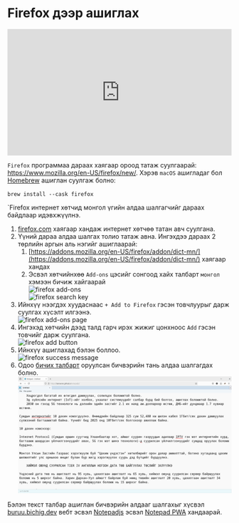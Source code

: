 # Firefox дээр ашиглах

<div style="position: relative; width: 100%; padding-bottom: 56.25%;">
   <iframe src="https://www.youtube.com/embed/N-oRV9TlYrA" frameborder="0" allow="accelerometer; autoplay; clipboard-write; encrypted-media; gyroscope; picture-in-picture" allowfullscreen style="position: absolute; top: 0; left: 0; height: 100%; width: 100%; padding-bottom:20px;"></iframe>
</div>

`Firefox` программаа дараах хаягаар ороод татаж суулгаарай: <https://www.mozilla.org/en-US/firefox/new/>. Хэрэв `macOS` ашигладаг бол [Homebrew](https://brew.sh/) ашиглан суулгаж болно:
```
brew install --cask firefox
```

`Firefox интернет хөтчид монгол үгийн алдаа шалгагчийг дараах байдлаар идэвхжүүлнэ.
1. [firefox.com](https://firefox.com) хаягаар хандаж интернет хөтчөө татан авч суулгана.
1. Үүний дараа алдаа шалгах толио татаж авна. Ингэхдээ дараах 2 төрлийн аргын аль нэгийг ашиглаарай:
   1. [https://addons.mozilla.org/en-US/firefox/addon/dict-mn/](https://addons.mozilla.org/en-US/firefox/addon/dict-mn/) хаягаар хандах
   1. Эсвэл хөтчийнхөө `Add-ons` цэсийг сонгоод хайх талбарт `монгол` хэмээн бичиж хайгаарай\
   ![firefox add-ons](images/firefox-5.png)\
   ![firefox search key](images/firefox-6.png)
1. Ийнхүү нээгдэх хуудаснаас `+ Add to Firefox` гэсэн товчлуурыг дарж суулгах хүсэлт илгээнэ.\
![firefox add-ons page](images/firefox-1.png)
1. Ингэхэд хөтчийн дээд талд гарч ирэх жижиг цонхноос `Add` гэсэн товчийг дарж суулгана.\
![firefox add button](images/firefox-2.png)
1. Ийнхүү ашиглахад бэлэн боллоо.\
![firefox success message](images/firefox-3.png)
1. Одоо [бичих талбарт](https://itamarom.github.io/notepadjs/) оруулсан бичвэрийн тань алдаа шалгагдах болно.\
![firefox check spelling](images/firefox-7.png)

Бэлэн текст талбар ашиглан бичвэрийн алдааг шалгахыг хүсвэл [buruu.bichig.dev](https://buruu.bichig.dev/) вебт эсвэл [Notepadjs](https://itamarom.github.io/notepadjs/) эсвэл [Notepad PWA](https://notepad.js.org/) хандаарай.
